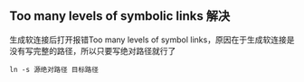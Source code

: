 ## Too many levels of symbolic links 解决

 生成软连接后打开报错Too many levels of symbol links，原因在于生成软连接是没有写完整的路径，所以只要写绝对路径就行了
 
 ```shell
 ln -s 源绝对路径 目标路径
 ```